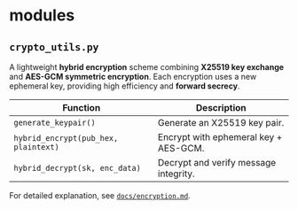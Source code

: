 # modules

## `crypto_utils.py`

A lightweight **hybrid encryption** scheme combining **X25519 key exchange** and **AES-GCM symmetric encryption**.
Each encryption uses a new ephemeral key, providing high efficiency and **forward secrecy**.

| Function | Description |
|-----------|-------------|
| `generate_keypair()` | Generate an X25519 key pair. |
| `hybrid_encrypt(pub_hex, plaintext)` | Encrypt with ephemeral key + AES-GCM. |
| `hybrid_decrypt(sk, enc_data)` | Decrypt and verify message integrity. |

For detailed explanation, see [`docs/encryption.md`](docs/encryption.md).

